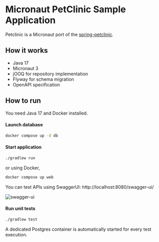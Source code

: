 # Micronaut PetClinic Sample Application

Petclinic is a Micronaut port of the [spring-petclinic](https://github.com/spring-projects/spring-petclinic).

## How it works

- Java 17
- Micronaut 3
- jOOQ for repository implementation
- Flyway for schema migration
- OpenAPI specification

## How to run

You need Java 17 and Docker installed.

#### Launch database

```bash
docker compose up -d db
```

#### Start application

```bash
./gradlew run
```

or using Docker,

```bash
docker compose up web
```

You can test APIs using SwaggerUI: http://localhost:8080/swagger-ui/

<img src="https://gyazo.com/62b34ec3985272e02a7ae3cffecfdb4d.png" alt="swagger-ui">

#### Run unit tests

```bash
./gradlew test
```

A dedicated Postgres container is automatically started for every test execution.
